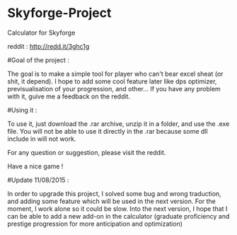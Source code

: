 # Skyforge-Project
Calculator for Skyforge

reddit : http://redd.it/3ghc1g

#Goal of the project :

The goal is to make a simple tool for player who can't bear excel sheat (or shit, it depend). I hope to add some cool feature later like dps optimizer, previsualisation of your progression, and other...
If you have any problem with it, guive me a feedback on the reddit.


#Using it :

To use it, just download the .rar archive, unzip it in a folder, and use the .exe file. You will not be able to use it directly in the .rar because some dll include in will not work. 

For any question or suggestion, please visit the reddit.

Have a nice game !


#Update 11/08/2015 :

In order to upgrade this project, I solved some bug and wrong traduction, and adding some feature which will be used in the next version. For the moment, I work alone so it could be slow. Into the next version, I hope that I can be able to add a new add-on in the calculator (graduate proficiency and prestige progression for more anticipation and optimization)


